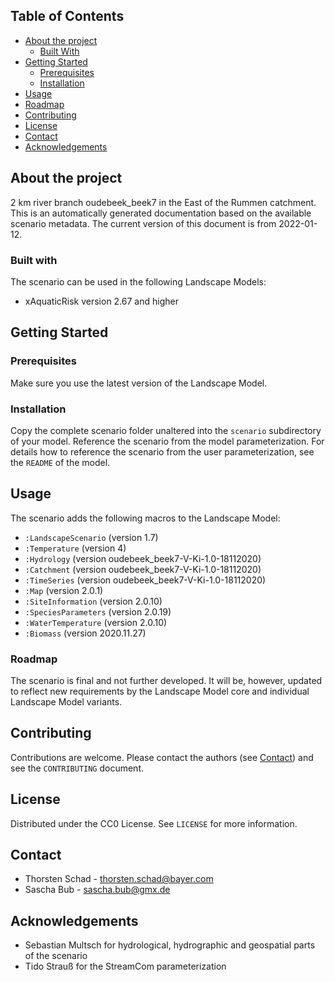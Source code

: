 ## Table of Contents
* [About the project](#about-the-project)
  * [Built With](#built-with)
* [Getting Started](#getting-started)
  * [Prerequisites](#prerequisites)
  * [Installation](#installation)
* [Usage](#usage)
* [Roadmap](#roadmap)
* [Contributing](#contributing)
* [License](#license)
* [Contact](#contact)
* [Acknowledgements](#acknowledgements)


## About the project
2 km river branch oudebeek_beek7 in the East of the Rummen catchment.
This is an automatically generated documentation based on the available scenario metadata. The current version of this 
document is from 2022-01-12.

### Built with
The scenario can be used in the following Landscape Models:
* xAquaticRisk version 2.67 and higher


## Getting Started
### Prerequisites
Make sure you use the latest version of the Landscape Model.

### Installation
Copy the complete scenario folder unaltered into the `scenario` subdirectory of your model. Reference the scenario
from the model parameterization. For details how to reference the scenario from the user parameterization, see the 
`README` of the model.


## Usage
The scenario adds the following macros to the Landscape Model:
* `:LandscapeScenario` (version 1.7)
* `:Temperature` (version 4)
* `:Hydrology` (version oudebeek_beek7-V-Ki-1.0-18112020)
* `:Catchment` (version oudebeek_beek7-V-Ki-1.0-18112020)
* `:TimeSeries` (version oudebeek_beek7-V-Ki-1.0-18112020)
* `:Map` (version 2.0.1)
* `:SiteInformation` (version 2.0.10)
* `:SpeciesParameters` (version 2.0.19)
* `:WaterTemperature` (version 2.0.10)
* `:Biomass` (version 2020.11.27)

### Roadmap
The scenario is final and not further developed. It will be, however, updated to reflect new requirements by the 
Landscape Model core and individual Landscape Model variants.


## Contributing
Contributions are welcome. Please contact the authors (see [Contact](#contact)) and see the `CONTRIBUTING` document.


## License
Distributed under the CC0 License. See `LICENSE` for more information.


## Contact
* Thorsten Schad - thorsten.schad@bayer.com
* Sascha Bub - sascha.bub@gmx.de


## Acknowledgements
* Sebastian Multsch for hydrological, hydrographic and geospatial parts of the scenario
* Tido Strauß for the StreamCom parameterization
